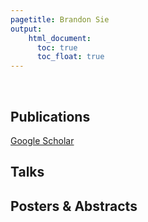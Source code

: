 ```yaml
---
pagetitle: Brandon Sie
output:
    html_document:
      toc: true
      toc_float: true
---
```


<br> 

## Publications

[Google Scholar](https://scholar.google.com/citations?hl=en&user=FpNLPEkAAAAJ&view_op=list_works&gmla=AJsN-F7VxtyziSbZZVjCriLH57_B99PW4KgNmajr8WWYBoOCAk_nJZ6hW1m4ZH1NxpqFrS6dJnKTAjlT6U4GNuekZfsWqJJeBOdnCSwQ3SD7DoBplqaP5tqWiETZY95NFr5kQdYuD9s8qsJPrfoWGT5gk4eN5r2Nzw)

## Talks

## Posters & Abstracts
